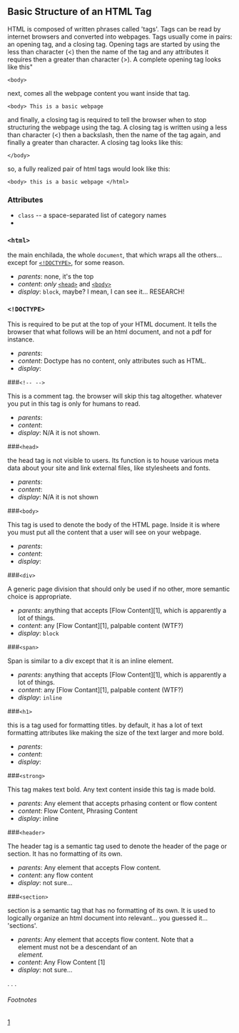 ## Basic Structure of an HTML Tag
HTML is composed of written phrases called 'tags'. Tags can be read by internet browsers and converted into webpages. Tags usually come in pairs: an opening tag, and a closing tag. Opening tags are started by using the less than character (<) then the name of the tag and any attributes it requires then a greater than character (>). A complete opening tag looks like this"

`<body>`

next, comes all the webpage content you want inside that tag.

`<body> This is a basic webpage`

and finally, a closing tag is required to tell the browser when to stop structuring the webpage using the tag. A closing tag is written using a less than character (<) then a backslash, then the name of the tag again, and finally a greater than character. A closing tag looks like this:

`</body>`

so, a fully realized pair of html tags would look like this:

`<body> this is a basic webpage </html>`

### Attributes

* `class` -- a space-separated list of category names
*

### `<html>`

the main enchilada, the whole `document`, that which wraps all the others... except for [`<!DOCTYPE>`](#doctype), for some reason.

* _parents_: none, it's the top
* _content_: _only_ [`<head>`](#head) and [`<body>`](#body)
* _display_: `block`, maybe? I mean, I can see it... RESEARCH!

### `<!DOCTYPE>`

This is required to be put at the top of your HTML document. It tells the browser that what follows will be an html document, and not a pdf for instance.

* _parents_:
* _content_: Doctype has no content, only attributes such as HTML.
* _display_:


###`<!-- -->`

This is a comment tag. the browser will skip this tag altogether. whatever you put in this tag is only for humans to read.

* _parents_:
* _content_:
* _display_: N/A it is not shown.

###`<head>`

the head tag is not visible to users. Its function is to house various meta data about your site and link external files, like stylesheets and fonts.

* _parents_:
* _content_:
* _display_: N/A it is not shown


###`<body>`

This tag is used to denote the body of the HTML page. Inside it is where you must put all the content that a user will see on your webpage.

* _parents_:
* _content_:
* _display_:

###`<div>`

A generic page division that should only be used if no other, more semantic choice is appropriate.

* _parents_: anything that accepts [Flow Content][1], which is apparently a lot of things.
* _content_: any [Flow Contant][1], palpable content (WTF?)
* _display_: `block`

###`<span>`

Span is similar to a div except that it is an inline element.

* _parents_: anything that accepts [Flow Content][1], which is apparently a lot of things.
* _content_: any [Flow Contant][1], palpable content (WTF?)
* _display_: `inline`

###`<h1>`

this is a tag used for formatting titles. by default, it has a lot of text formatting attributes like making the size of the text larger and more bold.

* _parents_:
* _content_:
* _display_:

###`<strong>`

This tag makes text bold. Any text content inside this tag is made bold.

* _parents_: Any element that accepts prhasing content or flow content
* _content_: Flow Content, Phrasing Content
* _display_: inline

###`<header>`

The header tag is a semantic tag used to denote the header of the page or section. It has no formatting of its own.

* _parents_: Any element that accepts Flow content.
* _content_: any flow content
* _display_: not sure...

###`<section>`

section is a semantic tag that has no formatting of its own. It is used to logically organize an html document into relevant... you guessed it... 'sections'.

* _parents_: Any element that accepts flow content. Note that a <section> element must not be a descendant of an <address> element.
* _content_: Any Flow Content [1]
* _display_: not sure...



. . .

###### Footnotes

[1](https://developer.mozilla.org/en-US/docs/Web/Guide/HTML/Content_categories#Flow_content)
